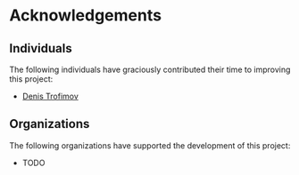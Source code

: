# Acknowledgements

## Individuals

The following individuals have graciously contributed their time to improving
this project:

  - [Denis Trofimov](https://github.com/derofim)

## Organizations

The following organizations have supported the development of this project:

  - TODO
